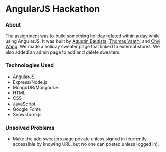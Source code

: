 # AngularJS Hackathon
### About
The assignment was to build something holiday related within a day while using AngularJS. It was built by [Agustin Bautista](https://github.com/abautist), [Thomas Vaeth](https://github.com/thomasvaeth), and [Chyi Wang](https://github.com/chyiyenwang). We made a holiday sweater page that linked to external stores. We also added an admin page to add and delete sweaters.
​
### Technologies Used
* AngularJS
* Express/Node.js
* MongoDB/Mongoose
* HTML
* CSS
* JavaScript
* Google Fonts
* Snowstorm.js
​
### Unsolved Problems
* Make the add sweaters page private unless signed in (currently accessible by knowing URL, but no one can posted unless logged in).